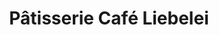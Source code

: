 ---
title: "Pâtisserie Café Liebelei"
url: /dietramszell/patisserie-cafe-liebelei/
shop: Supermarkt
---